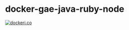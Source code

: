 # docker-gae-java-ruby-node

[![dockeri.co](https://dockeri.co/image/bluerabbit/gae-java-ruby-node)](https://hub.docker.com/r/bluerabbit/gae-java-ruby-node)

